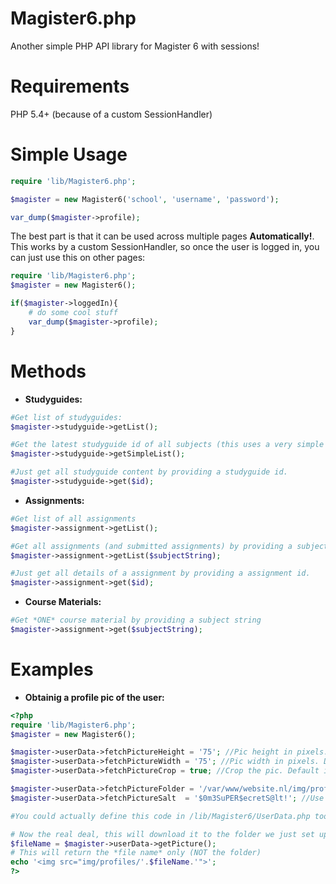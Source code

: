 # Magister6.php
Another simple PHP API library for Magister 6 with sessions!

# Requirements
PHP 5.4+ (because of a custom SessionHandler)

# Simple Usage
```php
require 'lib/Magister6.php';

$magister = new Magister6('school', 'username', 'password');

var_dump($magister->profile);
```

The best part is that it can be used across multiple pages **Automatically!**. This works by a custom SessionHandler, so once the user is logged in, you can just use this on other pages:
```php
require 'lib/Magister6.php';
$magister = new Magister6();

if($magister->loggedIn){
    # do some cool stuff
    var_dump($magister->profile);
}
```

# Methods
* **Studyguides:**
```php
#Get list of studyguides:
$magister->studyguide->getList();

#Get the latest studyguide id of all subjects (this uses a very simple algorithm)
$magister->studyguide->getSimpleList();

#Just get all studyguide content by providing a studyguide id. 
$magister->studyguide->get($id);
```
* **Assignments:**
```php
#Get list of all assignments
$magister->assignment->getList();

#Get all assignments (and submitted assignments) by providing a subject string
$magister->assignment->getList($subjectString);

#Just get all details of a assignment by providing a assignment id.
$magister->assignment->get($id);
```

* **Course Materials:**
```php
#Get *ONE* course material by providing a subject string
$magister->assignment->get($subjectString);
```

# Examples
* **Obtainig a profile pic of the user:**
```php
<?php
require 'lib/Magister6.php';
$magister = new Magister6();

$magister->userData->fetchPictureHeight = '75'; //Pic height in pixels. Default is 75
$magister->userData->fetchPictureWidth = '75'; //Pic width in pixels. Default is 75
$magister->userData->fetchPictureCrop = true; //Crop the pic. Default is true

$magister->userData->fetchPictureFolder = '/var/www/website.nl/img/profiles/'; //Change this to your wishes. Make sure PHP got write permissions.
$magister->userData->fetchPictureSalt  = '$0m3SuPER$ecretS@lt!'; //Use a salt for setting the file name.

#You could actually define this code in /lib/Magister6/UserData.php too.

# Now the real deal, this will download it to the folder we just set up:
$fileName = $magister->userData->getPicture();
# This will return the *file name* only (NOT the folder)
echo '<img src="img/profiles/'.$fileName.'">';
?>
```